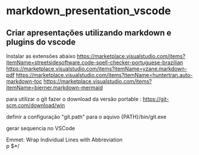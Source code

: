 # markdown_presentation_vscode

## Criar apresentações utilizando markdown e plugins do vscode

Instalar as extensões abaixo
https://marketplace.visualstudio.com/items?itemName=streetsidesoftware.code-spell-checker-portuguese-brazilian
https://marketplace.visualstudio.com/items?itemName=yzane.markdown-pdf
https://marketplace.visualstudio.com/items?itemName=huntertran.auto-markdown-toc
https://marketplace.visualstudio.com/items?itemName=bierner.markdown-mermaid


para utilizar o git fazer o download da versão portable : https://git-scm.com/download/win

definir a configuração "git.path" para o aquivo {PATH}/bin/git.exe

gerar sequencia no VSCode

Emmet: Wrap Individual Lines with Abbreviation  
p $*/

